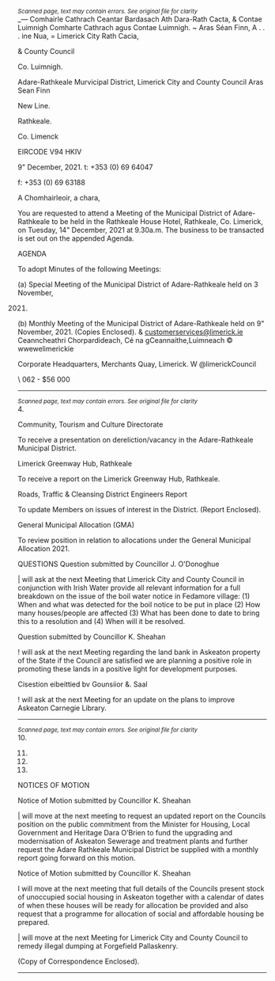 *<small>Scanned page, text may contain errors. See original file for clarity</small>*  
__—_ Comhairle Cathrach Ceantar Bardasach Ath Dara-Rath Cacta,
& Contae Luimnigh Comharte Cathrach agus Contae Luimnigh.
~ Aras Séan Finn,
A . . . ine Nua,
= Limerick City Rath Cacia,

& County Council

Co. Luimnigh.

Adare-Rathkeale Murvicipal District,
Limerick City and County Council
Aras Sean Finn

New Line.

Rathkeale.

Co. Limenck

EIRCODE V94 HKIV

9" December, 2021. t: +353 (0) 69 64047

f: +353 (0) 69 63188

A Chomhairleoir, a chara,

You are requested to attend a Meeting of the Municipal District of Adare-Rathkeale to be held in
the Rathkeale House Hotel, Rathkeale, Co. Limerick, on Tuesday, 14" December, 2021 at
9.30a.m. The business to be transacted is set out on the appended Agenda.

AGENDA

To adopt Minutes of the following Meetings:

(a) Special Meeting of the Municipal District of Adare-Rathkeale held on 3 November,

2021.
(b) Monthly Meeting of the Municipal District of Adare-Rathkeale held on 9" November,
2021.
(Copies Enclosed).
& customerservices@limerick.ie
Ceanncheathri Chorpardideach, Cé na gCeannaithe,Luimneach © wwewelimerickie

Corporate Headquarters, Merchants Quay, Limerick. W @limerickCouncil

\ 062 - $56 000

---
*<small>Scanned page, text may contain errors. See original file for clarity</small>*  
4.

Community, Tourism and Culture Directorate

To receive a presentation on dereliction/vacancy in the Adare-Rathkeale Municipal
District.

Limerick Greenway Hub, Rathkeale

To receive a report on the Limerick Greenway Hub, Rathkeale.

Roads, Traffic & Cleansing
District Engineers Report

To update Members on issues of interest in the District.
(Report Enclosed).

General Municipal Allocation (GMA)

To review position in relation to allocations under the General Municipal Allocation 2021.

QUESTIONS
Question submitted by Councillor J. O'Donoghue

| will ask at the next Meeting that Limerick City and County Council in conjunction with
Irish Water provide all relevant information for a full breakdown on the issue of the boil
water notice in Fedamore village: (1) When and what was detected for the boil notice to
be put in place (2) How many houses/people are affected (3) What has been done to date
to bring this to a resolution and (4) When will it be resolved.

Question submitted by Councillor K. Sheahan

! will ask at the next Meeting regarding the land bank in Askeaton property of the State if
the Council are satisfied we are planning a positive role in promoting these lands in a
positive light for development purposes.

Cisestion eibeittied bv Gounsiior &. Saal

! will ask at the next Meeting for an update on the plans to improve Askeaton Carnegie
Library.

---
*<small>Scanned page, text may contain errors. See original file for clarity</small>*  
10.

11.

12.

13.

NOTICES OF MOTION

Notice of Motion submitted by Councillor K. Sheahan

| will move at the next meeting to request an updated report on the Councils position on
the public commitment from the Minister for Housing, Local Government and Heritage
Dara O’Brien to fund the upgrading and modernisation of Askeaton Sewerage and
treatment plants and further request the Adare Rathkeale Municipal District be supplied
with a monthly report going forward on this motion.

Notice of Motion submitted by Councillor K. Sheahan

I will move at the next meeting that full details of the Councils present stock of
unoccupied social housing in Askeaton together with a calendar of dates of when these
houses will be ready for allocation be provided and also request that a programme for
allocation of social and affordable housing be prepared.

| will move at the next Meeting for Limerick City and County Council to remedy illegal
dumping at Forgefield Pallaskenry.

(Copy of Correspondence Enclosed).

---
